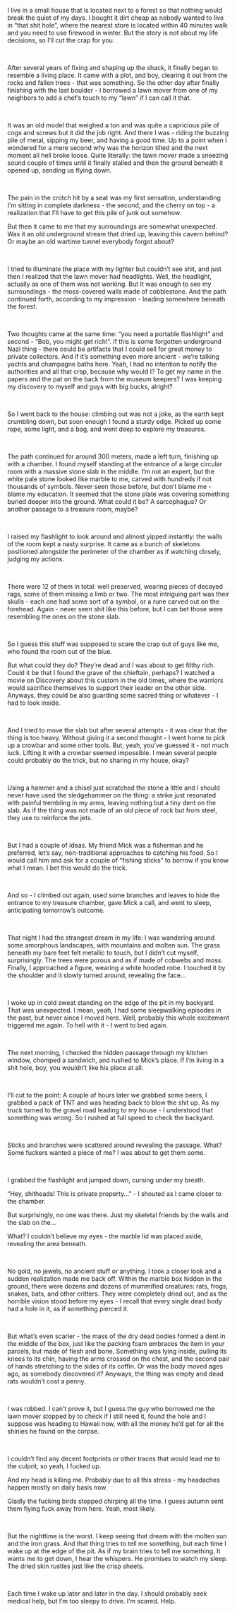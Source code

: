 I live in a small house that is located next to a forest so that nothing would break the quiet of my days. I bought it dirt cheap as nobody wanted to live in “that shit hole”, where the nearest store is located within 40 minutes walk and you need to use firewood in winter. But the story is not about my life decisions, so I’ll cut the crap for you.

&#x200B;

After several years of fixing and shaping up the shack, it finally began to resemble a living place. It came with a plot, and boy, clearing it out from the rocks and fallen trees - that was something. So the other day after finally finishing with the last boulder - I borrowed a lawn mover from one of my neighbors to add a chef’s touch to my “lawn” if I can call it that.

&#x200B;

It was an old model that weighed a ton and was quite a capricious pile of cogs and screws but it did the job right. And there I was - riding the buzzing pile of metal, sipping my beer, and having a good time. Up to a point when I wondered for a mere second why was the horizon tilted and the next moment all hell broke loose. Quite literally: the lawn mover made a  sneezing sound couple of times until it finally stalled and then the ground beneath it opened up, sending us flying down.

&#x200B;

The pain in the crotch hit by a seat was my first sensation, understanding I'm sitting in complete darkness - the second, and the cherry on top - a realization that I'll have to get this pile of junk out somehow.

But then it came to me that my surroundings are somewhat unexpected. Was it an old underground stream that dried up, leaving this cavern behind? Or maybe an old wartime tunnel everybody forgot about?

&#x200B;

I tried to illuminate the place with my lighter but couldn’t see shit, and just then I realized that the lawn mover had headlights. Well, the headlight, actually as one of them was not working. But It was enough to see my surroundings - the moss-covered walls made of cobblestone. And the path continued forth, according to my impression - leading somewhere beneath the forest.

&#x200B;

Two thoughts came at the same time: “you need a portable flashlight” and second - “Bob, you might get rich!”. If this is some forgotten underground Nazi thing - there could be artifacts that I could sell for great money to private collectors. And if it’s something even more ancient - we’re talking yachts and champagne baths here. Yeah, I had no intention to notify the authorities and all that crap, because why would I? To get my name in the papers and the pat on the back from the museum keepers? I was keeping my discovery to myself and guys with big bucks, alright?

&#x200B;

So I went back to the house: climbing out was not a joke, as the earth kept crumbling down, but soon enough I found a sturdy edge. Picked up some rope, some light, and a bag, and went deep to explore my treasures.

&#x200B;

The path continued for around 300 meters, made a left turn, finishing up with a chamber.  I found myself standing at the entrance of a large circular room with a massive stone slab in the middle. I’m not an expert, but the white pale stone looked like marble to me, carved with hundreds if not thousands of symbols. Never seen those before, but don’t blame me - blame my education. It seemed that the stone plate was covering something buried deeper into the ground. What could it be? A sarcophagus? Or another passage to a treasure room, maybe?

&#x200B;

I raised my flashlight to look around and almost yipped instantly: the walls of the room kept a nasty surprise. It came as a bunch of skeletons positioned alongside the perimeter of the chamber as if watching closely, judging my actions.

&#x200B;

There were 12 of them in total: well preserved, wearing pieces of decayed rags, some of them missing a limb or two. The most intriguing part was their skulls - each one had some sort of a symbol, or a rune carved out on the forehead. Again - never seen shit like this before, but I can bet those were resembling the ones on the stone slab.

&#x200B;

So I guess this stuff was supposed to scare the crap out of guys like me, who found the room out of the blue.

But what could they do? They’re dead and I was about to get filthy rich. Could it be that I found the grave of the chieftain, perhaps? I watched a movie on Discovery about this custom in the old times, where the warriors would sacrifice themselves to support their leader on the other side. Anyways, they could be also guarding some sacred thing or whatever - I had to look inside.

&#x200B;

And I tried to move the slab but after several attempts - it was clear that the thing is too heavy. Without giving it a second thought - I went home to pick up a crowbar and some other tools. But, yeah, you’ve guessed it - not much luck. Lifting it with a crowbar seemed impossible. I mean several people could probably do the trick, but no sharing in my house, okay?

&#x200B;

Using a hammer and a chisel just scratched the stone a little and I should never have used the sledgehammer on the thing: a strike just resonated with painful trembling in my arms, leaving nothing but a tiny dent on the slab. As if the thing was not made of an old piece of rock but from steel, they use to reinforce the jets.

&#x200B;

But I had a couple of ideas. My friend Mick was a fisherman and he preferred, let’s say, non-traditional approaches to catching his food. So I would call him and ask for a couple of “fishing sticks” to borrow if you know what I mean. I bet this would do the trick.

&#x200B;

And so  - I climbed out again, used some branches and leaves to hide the entrance to my treasure chamber, gave Mick a call, and went to sleep, anticipating tomorrow’s outcome.

&#x200B;

That night I had the strangest dream in my life: I was wandering around some amorphous landscapes, with mountains and molten sun. The grass beneath my bare feet felt metallic to touch, but I didn’t cut myself, surprisingly. The trees were porous and as if made of cobwebs and moss. Finally, I approached a figure, wearing a white hooded robe. I touched it by the shoulder and it slowly turned around, revealing the face…

&#x200B;

I woke up in cold sweat standing on the edge of the pit in my backyard. That was unexpected. I mean, yeah, I had some sleepwalking episodes in the past, but never since I moved here. Well, probably this whole excitement triggered me again. To hell with it - I went to bed again.

&#x200B;

The next morning, I checked the hidden passage through my kitchen window, chomped a sandwich, and rushed to Mick’s place. If I’m living in a shit hole, boy, you wouldn’t like his place at all.

&#x200B;

I’ll cut to the point: A couple of hours later we grabbed some beers, I grabbed a pack of TNT and was heading back to blow the shit up. As my truck turned to the gravel road leading to my house - I understood that something was wrong. So I rushed at full speed to check the backyard.

&#x200B;

Sticks and branches were scattered around revealing the passage. What? Some fuckers wanted a piece of me? I was about to get them some.

&#x200B;

I grabbed the flashlight and jumped down, cursing under my breath.

“Hey, shitheads! This is private property…” - I shouted as I came closer to the chamber.

But surprisingly, no one was there. Just my skeletal friends by the walls and the slab on the…

What? I couldn’t believe my eyes - the marble lid was placed aside, revealing the area beneath.

&#x200B;

No gold, no jewels, no ancient stuff or anything. I took a closer look and a sudden realization made me back off. Within the marble box hidden in the ground, there were dozens and dozens of mummified creatures: rats, frogs, snakes, bats, and other critters. They were completely dried out, and as the horrible vision stood before my eyes - I recall that every single dead body had a hole in it, as if something pierced it.

&#x200B;

But what’s even scarier - the mass of the dry dead bodies formed a dent in the middle of the box, just like the packing foam embraces the item in your parcels, but made of flesh and bone. Something was lying inside, pulling its knees to its chin, having the arms crossed on the chest, and the second pair of hands stretching to the sides of its coffin. Or was the body moved ages ago, as somebody discovered it? Anyways, the thing was empty and dead rats wouldn’t cost a penny.

&#x200B;

I was robbed. I can’t prove it, but I guess the guy who borrowed me the lawn mover stopped by to check if I still need it, found the hole and I suppose was heading to Hawaii now, with all the money he’d get for all the shinies he found on the corpse.

&#x200B;

I couldn’t find any decent footprints or other traces that would lead me to the culprit, so yeah, I fucked up.

And my head is killing me. Probably due to all this stress - my headaches happen mostly on daily basis now.

Gladly the fucking birds stopped chirping all the time. I guess autumn sent them flying fuck away from here. Yeah, most likely.

&#x200B;

But the nighttime is the worst. I keep seeing that dream with the molten sun and the iron grass. And that thing tries to tell me something, but each time I wake up at the edge of the pit. As if my brain tries to tell me something. It wants me to get down, I hear the whispers. He promises to watch my sleep. The dried skin rustles just like the crisp sheets.

&#x200B;

Each time I wake up later and later in the day. I should probably seek medical help, but I’m too sleepy to drive. I’m scared. Help.